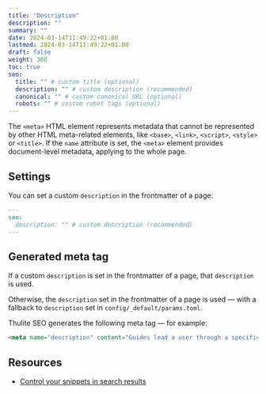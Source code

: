 ```yaml
---
title: "Description"
description: ""
summary: ""
date: 2024-03-14T11:49:22+01:00
lastmod: 2024-03-14T11:49:22+01:00
draft: false
weight: 360
toc: true
seo:
  title: "" # custom title (optional)
  description: "" # custom description (recommended)
  canonical: "" # custom canonical URL (optional)
  robots: "" # custom robot tags (optional)
---
```


The `<meta>` HTML element represents metadata that cannot be represented by other HTML meta-related elements, like `<base>`, `<link>`, `<script>`, `<style>` or `<title>`. If the `name` attribute is set, the `<meta>` element provides document-level metadata, applying to the whole page.

## Settings

You can set a custom `description` in the frontmatter of a page:

```md
---
seo:
  description: "" # custom description (recommended)
---
```

## Generated meta tag

If a custom `description` is set in the frontmatter of a page, that `description` is used.

Otherwise, the `description` set in the frontmatter of a page is used — with a fallback to `description` set in `config/_default/params.toml`.

Thulite SEO generates the following meta tag — for example:

```html
<meta name="description" content="Guides lead a user through a specific task they want to accomplish, often with a sequence of steps.">
```

## Resources

- [Control your snippets in search results](https://developers.google.com/search/docs/appearance/snippet)
